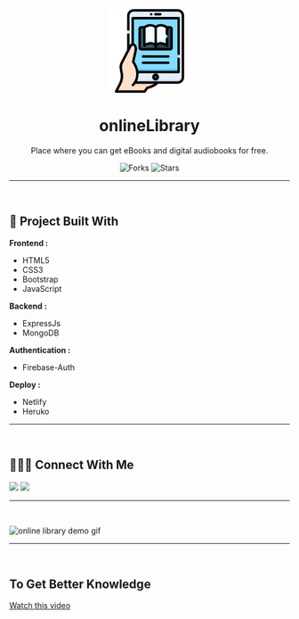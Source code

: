 <div align="center">

<img alt="onlineLibrary icon" src="client/assets/online_library_brand_icon.png" width="150px" height="150px" />

# onlineLibrary

Place where you can get eBooks and digital audiobooks for free.

![Forks](https://img.shields.io/github/forks/hsnice16/Online-Library)
![Stars](https://img.shields.io/github/stars/hsnice16/Online-Library)

</div>

---

<br>

## 🧰 Project Built With

**Frontend :**

- HTML5
- CSS3
- Bootstrap
- JavaScript

**Backend :**

- ExpressJs
- MongoDB

**Authentication :**

- Firebase-Auth

**Deploy :**

- Netlify
- Heruko

---

<br>

## 👨🏽‍💻 Connect With Me

<a href="https://twitter.com/hsnice16"><img src="https://img.shields.io/badge/Twitter-1DA1F2?style=for-the-badge&logo=twitter&logoColor=white"/></a>
<a href="https://www.linkedin.com/in/hsnice16/"><img src="https://img.shields.io/badge/LinkedIn-0077B5?style=for-the-badge&logo=linkedin&logoColor=white"/></a>

---

<br>

![online library demo gif](client/assets/onlibrary_demo.gif)

---

<br>

## To Get Better Knowledge

[Watch this video](https://youtu.be/JUPHUA1siVk)